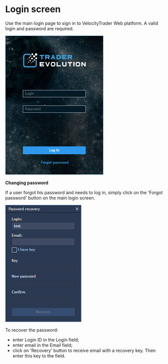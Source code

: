 # Login screen

Use the main login page to sign in to VelocityTrader Web platform. A valid login and password are required.

![](../../.gitbook/assets/image%20%2829%29.png)

**Changing password**

If a user forgot his password and needs to log in, simply click on the 'Forgot password' button on the main login screen.

![](../../.gitbook/assets/screenshot_1%20%288%29.png)

To recover the password:

* enter Login ID in the Login field;
* enter email in the Email field; 
* click on 'Recovery' button to receive email with a recovery key. Then enter this key to the field.

